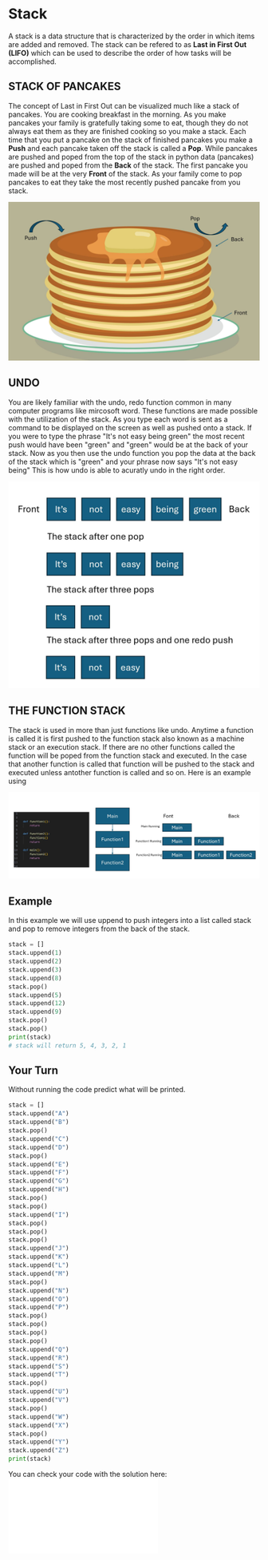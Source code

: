 # Stack
A stack is a data structure that is characterized by the order in which items are added and removed. The stack can be refered to as **Last in First Out (LIFO)** which can be used to describe the order of how tasks will be accomplished.

## STACK OF PANCAKES
The concept of Last in First Out can be visualized much like a stack of pancakes. You are cooking breakfast in the morning. As you make pancakes your family is gratefully taking some to eat, though they do not always eat them as they are finished cooking so you make a stack. Each time that you put a pancake on the stack of finished pancakes you make a **Push** and each pancake taken off the stack is called a **Pop**. While pancakes are pushed and poped from the top of the stack in python data (pancakes) are pushed and poped from the **Back** of the stack. The first pancake you made will be at the very **Front** of the stack. As your family come to pop pancakes to eat they take the most recently pushed pancake from you stack.

![Figure 1](/Stack_of_pancakes.JPG)

## UNDO
You are likely familiar with the undo, redo function common in many computer programs like mircosoft word. These functions are made possible with the utilization of the stack. As you type each word is sent as a command to be displayed on the screen as well as pushed onto a stack. If you were to type the phrase "It's not easy being green" the most recent push would have been "green" and "green" would be at the back of your stack. Now as you then use the undo function you pop the data at the back of the stack which is "green" and your phrase now says "It's not easy being" This is how undo is able to acuratly undo in the right order. 

![Figure 2](Not_Easy_Being_Green.jpg)

## THE FUNCTION STACK
The stack is used in more than just functions like undo. Anytime a function is called it is first pushed to the function stack also known as a machine stack or an execution stack. If there are no other functions called the function will be poped from the function stack and executed. In the case that another function is called that function will be pushed to the stack and executed unless antother function is called and so on. Here is an example using 

![Figure 3](Function_Stack.jpg)

## Example
In this example we will use uppend to push integers into a list called stack and pop to remove integers from the back of the stack.

```python
stack = []
stack.uppend(1)
stack.uppend(2)
stack.uppend(3)
stack.uppend(8)
stack.pop()
stack.uppend(5)
stack.uppend(12)
stack.uppend(9)
stack.pop()
stack.pop()
print(stack)
# stack will return 5, 4, 3, 2, 1
```

## Your Turn
Without running the code predict what will be printed.

```python
stack = []
stack.uppend("A")
stack.uppend("B")
stack.pop()
stack.uppend("C")
stack.uppend("D")
stack.pop()
stack.uppend("E")
stack.uppend("F")
stack.uppend("G")
stack.uppend("H")
stack.pop()
stack.pop()
stack.uppend("I")
stack.pop()
stack.pop()
stack.pop()
stack.uppend("J")
stack.uppend("K")
stack.uppend("L")
stack.uppend("M")
stack.pop()
stack.uppend("N")
stack.uppend("O")
stack.uppend("P")
stack.pop()
stack.pop()
stack.pop()
stack.pop()
stack.uppend("Q")
stack.uppend("R")
stack.uppend("S")
stack.uppend("T")
stack.pop()
stack.uppend("U")
stack.uppend("V")
stack.pop()
stack.uppend("W")
stack.uppend("X")
stack.pop()
stack.uppend("Y")
stack.uppend("Z")
print(stack)
```
You can check your code with the solution here: ![Solution](stack_solution.py)
